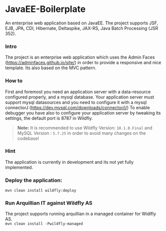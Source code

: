 # JavaEE-Boilerplate

An enterprise web application based on JavaEE. The project supports JSF, EJB, JPA, CDI, Hibernate, Deltaspike, JAX-RS, Java Batch Processing (JSR 352).

### Intro
The project is an enterprise web application which uses the Admin Faces (https://adminfaces.github.io/site/) in order to provide a responsive and nice template. Its also based on the MVC pattern.

### How to
First and foremost you need an application server with a data-resource configured properly, and a mysql database.
Your application server must support mysql datasources and you need to configure it with a mysql connectorJ (https://dev.mysql.com/downloads/connector/j/)
To enable debugger you have also to configure your application server by tweaking its settings, the default port is 8787 in Wildfly.

> **Note:** It is recommended to use Wildfly Version: `10.1.0.Final` and MySQL Version : `5.7.25` in order to avoid many changes on the codebase!

### Hint
The application is currently in development and its not yet fully implemented.

### Deploy the application:
`mvn clean install wildfly:deploy`

### Run Arquillian IT against Wildfly AS
The project supports running arquillian in a managed container for Widlfly AS. <br>
`mvn clean install -Pwildfly-managed`
